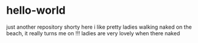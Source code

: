 # hello-world
just another repository
shorty here i like pretty ladies walking naked on the beach,    it really turns me on !!!
ladies are very lovely when there naked
